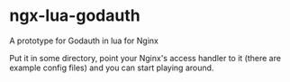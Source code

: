 ngx-lua-godauth
===============

A prototype for Godauth in lua for Nginx

Put it in some directory, point your Nginx's access handler to it
(there are example config files) and you can start playing around.
